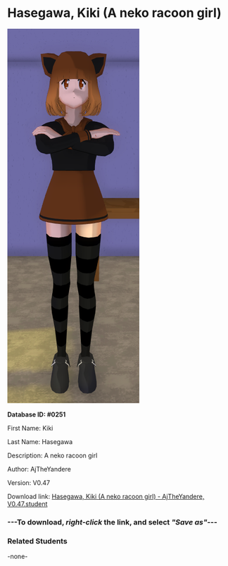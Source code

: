 # Hasegawa, Kiki (A neko racoon girl)

<img src="Files/Hasegawa, Kiki (A neko racoon girl).png" title="Hasegawa, Kiki (A neko racoon girl) - AjTheYandere, V0.47">

**Database ID: #0251**

First Name: Kiki

Last Name: Hasegawa

Description: A neko racoon girl

Author: AjTheYandere

Version: V0.47

Download link: <a href="https://raw.githubusercontent.com/Arbiter1223/Daigaku-Gurashi-Custom-Students/master/Students/Files/Hasegawa%2C%20Kiki%20(A%20neko%20racoon%20girl)%20-%20AjTheYandere%2C%20V0.47.student">Hasegawa, Kiki (A neko racoon girl) - AjTheYandere, V0.47.student</a>

### ---**To download, _right-click_ the link, and select _"Save as"_**---

### Related Students

-none-
